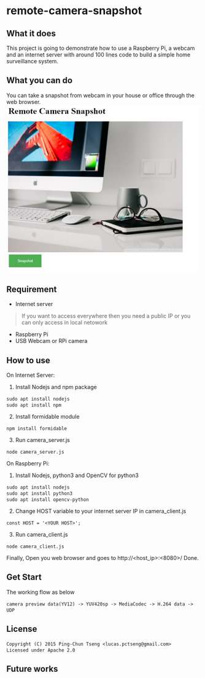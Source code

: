 # remote-camera-snapshot

## What it does
This project is going to demonstrate how to use a Raspberry Pi, a webcam and an internet server
with around 100 lines code to build a simple home surveillance system.


## What you can do
You can take a snapshot from webcam in your house or office through the web browser.
![image](https://github.com/bytestar/remote-camera-snapshot/blob/main/rcs_demo.jpg)

## Requirement
- Internet server
> If you want to access everywhere then you need a public IP or you can only access in local netowork
- Raspberry Pi
- USB Webcam or RPi camera


## How to use
On Internet Server:
1. Install Nodejs and npm package 
```
sudo apt install nodejs
sudo apt install npm
```
2. Install formidable module
```
npm install formidable
```
3. Run camera_server.js
```
node camera_server.js
```
On Raspberry Pi:
1. Install Nodejs, python3 and OpenCV for python3
```
sudo apt install nodejs
sudo apt install python3
sudo apt install opencv-python
```
2. Change HOST variable to your internet server IP in camera_client.js
```
const HOST = '<YOUR HOST>';
```
3. Run camera_client.js
```
node camera_client.js
```
Finally,
Open you web browser and goes to http://<host_ip>:<8080>/
Done.


## Get Start
The working flow as below
```
camera preview data(YV12) -> YUV420sp -> MediaCodec -> H.264 data -> UDP 
```
 

## License
```
Copyright (C) 2015 Ping-Chun Tseng <lucas.pctseng@gmail.com> 
Licensed under Apache 2.0
```

## Future works
